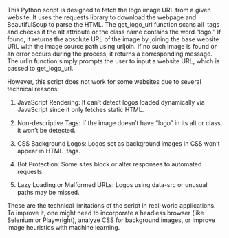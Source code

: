 This Python script is designed to fetch the logo image URL from a given website. It uses the requests library to download the webpage and BeautifulSoup to parse the HTML.
The get_logo_url function scans all <img> tags and checks if the alt attribute or the class name contains the word “logo.” If found, it returns the absolute URL of the image by joining the base website URL with the image source path using urljoin. If no such image is found or an error occurs during the process, it returns a corresponding message. 
The urlin function simply prompts the user to input a website URL, which is passed to get_logo_url.

However, this script does not work for some websites due to several technical reasons:

1. JavaScript Rendering: It can’t detect logos loaded dynamically via JavaScript since it only fetches static HTML.

2. Non-descriptive Tags: If the image doesn’t have “logo” in its alt or class, it won’t be detected.

3. CSS Background Logos: Logos set as background images in CSS won’t appear in HTML <img> tags.

4. Bot Protection: Some sites block or alter responses to automated requests.

5. Lazy Loading or Malformed URLs: Logos using data-src or unusual paths may be missed.

These are the technical limitations of the script in real-world applications. To improve it, one might need to incorporate a headless browser (like Selenium or Playwright), analyze CSS for background images, or improve image heuristics with machine learning.
